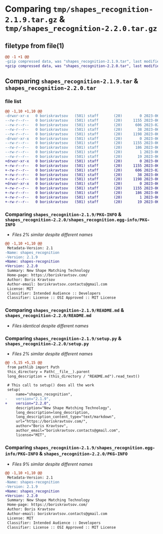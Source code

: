# Comparing `tmp/shapes_recognition-2.1.9.tar.gz` & `tmp/shapes_recognition-2.2.0.tar.gz`

## filetype from file(1)

```diff
@@ -1 +1 @@
-gzip compressed data, was "shapes_recognition-2.1.9.tar", last modified: Mon Jun 19 07:09:57 2023, max compression
+gzip compressed data, was "shapes_recognition-2.2.0.tar", last modified: Mon Jun 19 10:52:02 2023, max compression
```

## Comparing `shapes_recognition-2.1.9.tar` & `shapes_recognition-2.2.0.tar`

### file list

```diff
@@ -1,10 +1,10 @@
-drwxr-xr-x   0 boriskravtsov   (501) staff       (20)        0 2023-06-19 07:09:57.144300 shapes_recognition-2.1.9/
--rw-r--r--   0 boriskravtsov   (501) staff       (20)     1155 2023-06-19 07:09:57.143983 shapes_recognition-2.1.9/PKG-INFO
--rw-r--r--   0 boriskravtsov   (501) staff       (20)      606 2023-02-16 10:59:45.000000 shapes_recognition-2.1.9/README.md
--rw-r--r--   0 boriskravtsov   (501) staff       (20)       38 2023-06-19 07:09:57.144379 shapes_recognition-2.1.9/setup.cfg
--rw-r--r--   0 boriskravtsov   (501) staff       (20)     1198 2023-06-19 07:07:07.000000 shapes_recognition-2.1.9/setup.py
-drwxr-xr-x   0 boriskravtsov   (501) staff       (20)        0 2023-06-19 07:09:57.143580 shapes_recognition-2.1.9/shapes_recognition.egg-info/
--rw-r--r--   0 boriskravtsov   (501) staff       (20)     1155 2023-06-19 07:09:57.000000 shapes_recognition-2.1.9/shapes_recognition.egg-info/PKG-INFO
--rw-r--r--   0 boriskravtsov   (501) staff       (20)      186 2023-06-19 07:09:57.000000 shapes_recognition-2.1.9/shapes_recognition.egg-info/SOURCES.txt
--rw-r--r--   0 boriskravtsov   (501) staff       (20)        1 2023-06-19 07:09:57.000000 shapes_recognition-2.1.9/shapes_recognition.egg-info/dependency_links.txt
--rw-r--r--   0 boriskravtsov   (501) staff       (20)       19 2023-06-19 07:09:57.000000 shapes_recognition-2.1.9/shapes_recognition.egg-info/top_level.txt
+drwxr-xr-x   0 boriskravtsov   (501) staff       (20)        0 2023-06-19 10:52:02.218458 shapes_recognition-2.2.0/
+-rw-r--r--   0 boriskravtsov   (501) staff       (20)     1155 2023-06-19 10:52:02.218183 shapes_recognition-2.2.0/PKG-INFO
+-rw-r--r--   0 boriskravtsov   (501) staff       (20)      606 2023-02-16 10:59:45.000000 shapes_recognition-2.2.0/README.md
+-rw-r--r--   0 boriskravtsov   (501) staff       (20)       38 2023-06-19 10:52:02.218534 shapes_recognition-2.2.0/setup.cfg
+-rw-r--r--   0 boriskravtsov   (501) staff       (20)     1198 2023-06-19 10:45:01.000000 shapes_recognition-2.2.0/setup.py
+drwxr-xr-x   0 boriskravtsov   (501) staff       (20)        0 2023-06-19 10:52:02.217831 shapes_recognition-2.2.0/shapes_recognition.egg-info/
+-rw-r--r--   0 boriskravtsov   (501) staff       (20)     1155 2023-06-19 10:52:02.000000 shapes_recognition-2.2.0/shapes_recognition.egg-info/PKG-INFO
+-rw-r--r--   0 boriskravtsov   (501) staff       (20)      186 2023-06-19 10:52:02.000000 shapes_recognition-2.2.0/shapes_recognition.egg-info/SOURCES.txt
+-rw-r--r--   0 boriskravtsov   (501) staff       (20)        1 2023-06-19 10:52:02.000000 shapes_recognition-2.2.0/shapes_recognition.egg-info/dependency_links.txt
+-rw-r--r--   0 boriskravtsov   (501) staff       (20)       19 2023-06-19 10:52:02.000000 shapes_recognition-2.2.0/shapes_recognition.egg-info/top_level.txt
```

### Comparing `shapes_recognition-2.1.9/PKG-INFO` & `shapes_recognition-2.2.0/shapes_recognition.egg-info/PKG-INFO`

 * *Files 2% similar despite different names*

```diff
@@ -1,10 +1,10 @@
 Metadata-Version: 2.1
-Name: shapes_recognition
-Version: 2.1.9
+Name: shapes-recognition
+Version: 2.2.0
 Summary: New Shape Matching Technology
 Home-page: https://boriskravtsov.com/
 Author: Boris Kravtsov
 Author-email: boriskravtsov.contacts@gmail.com
 License: MIT
 Classifier: Intended Audience :: Developers
 Classifier: License :: OSI Approved :: MIT License
```

### Comparing `shapes_recognition-2.1.9/README.md` & `shapes_recognition-2.2.0/README.md`

 * *Files identical despite different names*

### Comparing `shapes_recognition-2.1.9/setup.py` & `shapes_recognition-2.2.0/setup.py`

 * *Files 2% similar despite different names*

```diff
@@ -5,15 +5,15 @@
 from pathlib import Path
 this_directory = Path(__file__).parent
 long_description = (this_directory / "README.md").read_text()
 
 # This call to setup() does all the work
 setup(
     name="shapes_recognition",
-    version="2.1.9",
+    version="2.2.0",
     description="New Shape Matching Technology",
     long_description=long_description,
     long_description_content_type="text/markdown",
     url="https://boriskravtsov.com/",
     author="Boris Kravtsov",
     author_email="boriskravtsov.contacts@gmail.com",
     license="MIT",
```

### Comparing `shapes_recognition-2.1.9/shapes_recognition.egg-info/PKG-INFO` & `shapes_recognition-2.2.0/PKG-INFO`

 * *Files 9% similar despite different names*

```diff
@@ -1,10 +1,10 @@
 Metadata-Version: 2.1
-Name: shapes-recognition
-Version: 2.1.9
+Name: shapes_recognition
+Version: 2.2.0
 Summary: New Shape Matching Technology
 Home-page: https://boriskravtsov.com/
 Author: Boris Kravtsov
 Author-email: boriskravtsov.contacts@gmail.com
 License: MIT
 Classifier: Intended Audience :: Developers
 Classifier: License :: OSI Approved :: MIT License
```

